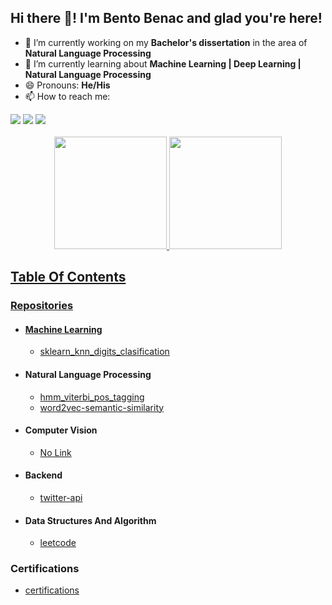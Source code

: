 ## Hi there 👋! I'm Bento Benac and glad you're here!

- 🔭 I’m currently working on my **Bachelor's dissertation** in the area of **Natural Language Processing**
- 🌱 I’m currently learning about **Machine Learning | Deep Learning | Natural Language Processing**
- 😄 Pronouns: **He/His**
- 📫 How to reach me: 
<div align="left">
  <a href="https://www.linkedin.com/in/bentobenack" target="_blank"><img src="https://img.shields.io/badge/-LinkedIn-%230077B5?style=for-the-badge&logo=linkedin&logoColor=white" target="_blank"></a>
  <a href = "mailto:bentobenack@gmail.com"><img src="https://img.shields.io/badge/-Gmail-%23333?style=for-the-badge&logo=gmail&logoColor=white" target="_blank"></a>
  <a href="https://instagram.com/bentobenack" target="_blank"><img src="https://img.shields.io/badge/-Instagram-%23E4405F?style=for-the-badge&logo=instagram&logoColor=white" target="_blank"></a>
</div>
<br>
<div align="center">
  <a href="https://github.com/bentobenack">
  <img height="180em" src="https://github-readme-stats.vercel.app/api?username=bentobenack&show_icons=true&theme=merko&include_all_commits=true&count_private=true"/>
  <img height="180em" src="https://github-readme-stats.vercel.app/api/top-langs/?username=bentobenack&layout=compact&langs_count=7&theme=merko"/>
</div>

## Table Of Contents

### Repositories

* #### Machine Learning
  - [sklearn_knn_digits_clasification](https://github.com/bentobenack/sklearn_knn_digits_clasification/blob/main/clasificacion-knn.ipynb)
  
* #### Natural Language Processing
  - [hmm_viterbi_pos_tagging](https://github.com/bentobenack/hmm_viterbi_pos_tagging/blob/main/hmm-viterbi-post-tag.ipynb)
  - [word2vec-semantic-similarity](https://github.com/bentobenack/word2vec-semantic-similarity/blob/main/word2vec.ipynb)

* #### Computer Vision
  - [No Link]()
  
* #### Backend
  - [twitter-api](https://github.com/bentobenack/twitter-api)
  
* #### Data Structures And Algorithm
  - [leetcode](https://github.com/bentobenack/leetcode/tree/main/solutions)
  
  
### Certifications
* [certifications](https://github.com/bentobenack/certifications)

